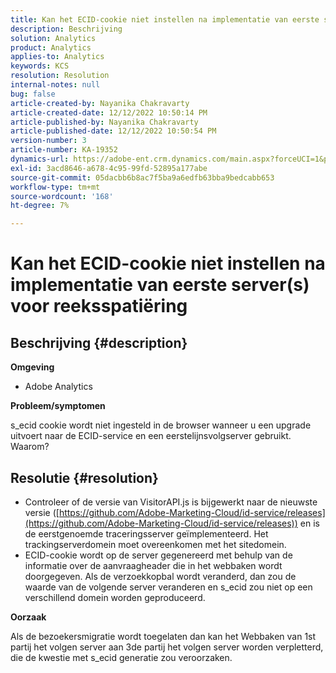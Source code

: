 ```yaml
---
title: Kan het ECID-cookie niet instellen na implementatie van eerste server(s) voor reeksspatiëring
description: Beschrijving
solution: Analytics
product: Analytics
applies-to: Analytics
keywords: KCS
resolution: Resolution
internal-notes: null
bug: false
article-created-by: Nayanika Chakravarty
article-created-date: 12/12/2022 10:50:14 PM
article-published-by: Nayanika Chakravarty
article-published-date: 12/12/2022 10:50:54 PM
version-number: 3
article-number: KA-19352
dynamics-url: https://adobe-ent.crm.dynamics.com/main.aspx?forceUCI=1&pagetype=entityrecord&etn=knowledgearticle&id=12c5dd52-6f7a-ed11-81ac-6045bd006b25
exl-id: 3acd8646-a678-4c95-99fd-52895a177abe
source-git-commit: 05dacbb6b8ac7f5ba9a6edfb63bba9bedcabb653
workflow-type: tm+mt
source-wordcount: '168'
ht-degree: 7%

---
```


# Kan het ECID-cookie niet instellen na implementatie van eerste server(s) voor reeksspatiëring

## Beschrijving {#description}


<b>Omgeving</b>

- Adobe Analytics

<b>Probleem/symptomen</b>

s_ecid cookie wordt niet ingesteld in de browser wanneer u een upgrade uitvoert naar de ECID-service en een eerstelijnsvolgserver gebruikt. Waarom?


## Resolutie {#resolution}


- Controleer of de versie van VisitorAPI.js is bijgewerkt naar de nieuwste versie ([https://github.com/Adobe-Marketing-Cloud/id-service/releases](https://github.com/Adobe-Marketing-Cloud/id-service/releases)) en is de eerstgenoemde traceringsserver geïmplementeerd. Het trackingserverdomein moet overeenkomen met het sitedomein.
- ECID-cookie wordt op de server gegenereerd met behulp van de informatie over de aanvraagheader die in het webbaken wordt doorgegeven. Als de verzoekkopbal wordt veranderd, dan zou de waarde van de volgende server veranderen en s_ecid zou niet op een verschillend domein worden geproduceerd.


<b>Oorzaak</b>

Als de bezoekersmigratie wordt toegelaten dan kan het Webbaken van 1st partij het volgen server aan 3de partij het volgen server worden verpletterd, die de kwestie met s_ecid generatie zou veroorzaken.
